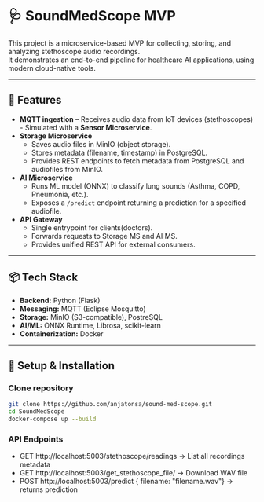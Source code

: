 # 🩺 SoundMedScope MVP

This project is a microservice-based MVP for collecting, storing, and analyzing stethoscope audio recordings.  
It demonstrates an end-to-end pipeline for healthcare AI applications, using modern cloud-native tools.

---

## 🚀 Features

- **MQTT ingestion** – Receives audio data from IoT devices (stethoscopes) - Simulated with a **Sensor Microservice**.  
- **Storage Microservice**  
  - Saves audio files in MinIO (object storage).  
  - Stores metadata (filename, timestamp) in PostgreSQL.  
  - Provides REST endpoints to fetch metadata from PostgreSQL and audiofiles from MinIO.  
- **AI Microservice**  
  - Runs ML model (ONNX) to classify lung sounds (Asthma, COPD, Pneumonia, etc.).  
  - Exposes a `/predict` endpoint returning a prediction for a specified audiofile.  
- **API Gateway**  
  - Single entrypoint for clients(doctors).  
  - Forwards requests to Storage MS and AI MS.  
  - Provides unified REST API for external consumers.  

---
## 📦 Tech Stack

- **Backend:** Python (Flask)  
- **Messaging:** MQTT (Eclipse Mosquitto)  
- **Storage:** MinIO (S3-compatible), PostreSQL 
- **AI/ML:** ONNX Runtime, Librosa, scikit-learn  
- **Containerization:** Docker 

---

## 🔧 Setup & Installation

### Clone repository
```bash
git clone https://github.com/anjatonsa/sound-med-scope.git
cd SoundMedScope
docker-compose up --build
```
### API Endpoints
- GET http://localhost:5003/stethoscope/readings → List all recordings metadata
- GET http://localhost:5003/get_stethoscope_file/<filename> → Download WAV file
- POST http://localhost:5003/predict { filename: "filename.wav"} → returns prediction





